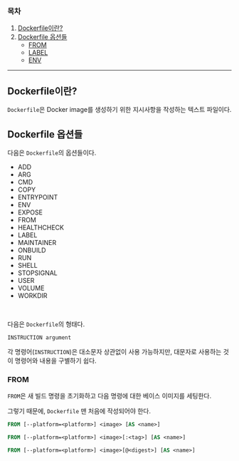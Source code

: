### 목차
1. [Dockerfile이란?](#dockerfile이란)
2. [Dockerfile 옵션들](#dockerfile-옵션들)
    - [FROM](#from)
    - [LABEL](#label)
    - [ENV](#env)
---
## Dockerfile이란?
`Dockerfile`은 Docker image를 생성하기 위한 지시사항을 작성하는 텍스트 파일이다.

## Dockerfile 옵션들
다음은 `Dockerfile`의 옵션들이다.

- ADD
- ARG
- CMD
- COPY
- ENTRYPOINT
- ENV
- EXPOSE
- FROM
- HEALTHCHECK
- LABEL
- MAINTAINER
- ONBUILD
- RUN
- SHELL
- STOPSIGNAL
- USER
- VOLUME
- WORKDIR

<br>

다음은 `Dockerfile`의 형태다.

```
INSTRUCTION argument
```

각 명령어(`INSTRUCTION`)은 대소문자 상관없이 사용 가능하지만, 대문자로 사용하는 것이 명령어와 내용을 구별하기 쉽다.

### FROM
`FROM`은 새 빌드 명령을 초기화하고 다음 명령에 대한 베이스 이미지를 세팅한다.

그렇기 때문에, `Dockerfile` 맨 처음에 작성되어야 한다.

```dockerfile
FROM [--platform=<platform>] <image> [AS <name>]
```
```dockerfile
FROM [--platform=<platform>] <image>[:<tag>] [AS <name>]
```
```dockerfile
FROM [--platform=<platform>] <image>[@<digest>] [AS <name>]
```